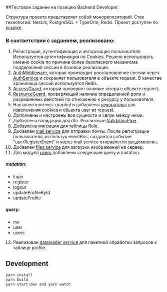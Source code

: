 ##Тестовое задание на позицию Backend Developer.

Структура проекта представляет собой монорепозиторий.
Стек технологий: NestJs, PostgreSQL + TypeOrm, Redis.
Проект доступен по [ссылке](https://au-webapp-api.herokuapp.com/graphql)

### В соответствии с заданием, реализовано:

1. Регистрация, аутентификация и авторизация пользователя. Используется аутентификация по Cookies. Решено использовать именно cookie по причине более безопасного механизма поддержания сессии в базовой реализации.
2. [AuthMiddleware](https://github.com/AlexanderGureev/au-web-backend/blob/master/packages/middleware/src/auth.middleware.ts), которая производит восстановление сессии через [AuthService](https://github.com/AlexanderGureev/au-web-backend/blob/master/packages/auth/src/auth.service.ts) и сохраняет пользователя в объекте request. В качестве хранилища сессий используется Redis.
3. [AccessGuard](https://github.com/AlexanderGureev/au-web-backend/blob/master/packages/common/src/guards/AccessGuard.ts), который проверяет наличие юзера в обьекте request.
4. [ResourceGuard](https://github.com/AlexanderGureev/au-web-backend/blob/master/packages/common/src/guards/ResourceGuard.ts), проверяющий наличие определенной роли и разрешенных действий по отношению к ресурсу у пользователя.
5. Настроен контекст graphql и добавлены [декораторы](https://github.com/AlexanderGureev/au-web-backend/tree/master/packages/common/src/decorators) для извелечения cookies и обьекта user из request.
6. Дополнены и настроены все сущности и связи между ними.
7. Добавлена валидация для dto. Реализован [ValidationPipe](https://github.com/AlexanderGureev/au-web-backend/blob/master/packages/common/src/pipes/validation.pipe.ts).
8. Добавлена [миграция](https://github.com/AlexanderGureev/au-web-backend/blob/master/packages/roles/src/migrations/1566497630692-RolesInit.ts) для таблицы Role.
9. Добавлен [mail service](https://github.com/AlexanderGureev/au-web-backend/tree/master/packages/mail) для отправки почты. После регистрации пользователя, используя eventBus, создается событие "userRegisterEvent" и через mail service отправлется уведомление.
10. Добавлен [files service](https://github.com/AlexanderGureev/au-web-backend/tree/master/packages/files) для загрузки изображений на сервер.
11. Для модуля [users](https://github.com/AlexanderGureev/au-web-backend/tree/master/packages/users/src/resolvers) добавлены следующие query и mutation.

##### mutation:

- login
- register
- logout
- updateProfileById
- updateProfile

##### query:

- me
- user
- users

12. Реализован [dataloader service](https://github.com/AlexanderGureev/au-web-backend/blob/master/packages/dataloader/src/profileDataloader.service.ts) для пакетной обработки запросов к таблице profile.

## Development

```bash
yarn install
yarn build
yarn start:dev and yarn watch
```
